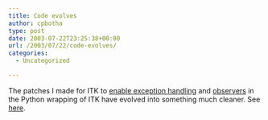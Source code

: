 ```yaml
---
title: Code evolves
author: cpbotha
type: post
date: 2003-07-22T23:25:38+00:00
url: /2003/07/22/code-evolves/
categories:
  - Uncategorized

---
```

The patches I made for ITK to [enable exception handling][1] and [observers][2] in the Python wrapping of ITK have evolved into something much cleaner. See [here][3].

 [1]: http://cpbotha.net/weblogs/cpbotha/archives/000697.html
 [2]: http://cpbotha.net/weblogs/cpbotha/archives/000700.html
 [3]: http://www.itk.org/pipermail/insight-users/2003-July/004353.html
